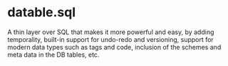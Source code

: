 # datable.sql
A thin layer over SQL that makes it more powerful and easy, by adding temporality, built-in support for undo-redo and versioning, support for modern data types such as tags and code, inclusion of the schemes and meta data in the DB tables, etc.
